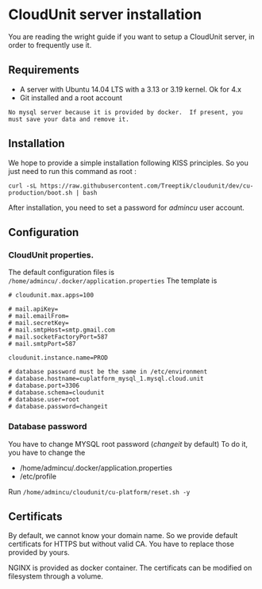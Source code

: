 # CloudUnit server installation

You are reading the wright guide if you want to setup a CloudUnit server, in order to frequently use it. 

## Requirements

* A server with Ubuntu 14.04 LTS with a 3.13 or 3.19 kernel. Ok for 4.x
* Git installed and a root account

```No mysql server because it is provided by docker.  If present, you must save your data and remove it. ```

## Installation

We hope to provide a simple installation following KISS principles.
So you just need to run this command as root :

```
curl -sL https://raw.githubusercontent.com/Treeptik/cloudunit/dev/cu-production/boot.sh | bash
```

After installation, you need to set a password for *admincu* user account. 

## Configuration

### CloudUnit properties.

The default configuration files is `/home/admincu/.docker/application.properties`
The template is 

```
# cloudunit.max.apps=100

# mail.apiKey=
# mail.emailFrom=
# mail.secretKey=
# mail.smtpHost=smtp.gmail.com
# mail.socketFactoryPort=587
# mail.smtpPort=587

cloudunit.instance.name=PROD

# database password must be the same in /etc/environment
# database.hostname=cuplatform_mysql_1.mysql.cloud.unit
# database.port=3306
# database.schema=cloudunit
# database.user=root
# database.password=changeit

```

### Database password 

You have to change MYSQL root password (*changeit* by default)
To do it, you have to change the 
* /home/admincu/.docker/application.properties
* /etc/profile

Run `/home/admincu/cloudunit/cu-platform/reset.sh -y`

## Certificats

By default, we cannot know your domain name. 
So we provide default certificats for HTTPS but without valid CA.
You have to replace those provided by yours.

NGINX is provided as docker container. The certificats can be modified on filesystem through a volume.
